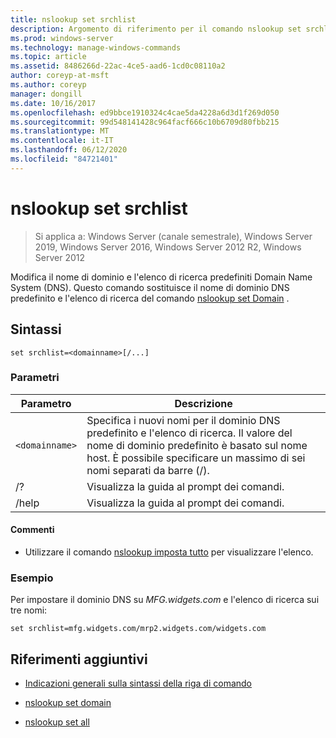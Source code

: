 ```yaml
---
title: nslookup set srchlist
description: Argomento di riferimento per il comando nslookup set srchlist, che modifica il nome di dominio e l'elenco di ricerca predefiniti Domain Name System (DNS).
ms.prod: windows-server
ms.technology: manage-windows-commands
ms.topic: article
ms.assetid: 8486266d-22ac-4ce5-aad6-1cd0c08110a2
author: coreyp-at-msft
ms.author: coreyp
manager: dongill
ms.date: 10/16/2017
ms.openlocfilehash: ed9bbce1910324c4cae5da4228a6d3d1f269d050
ms.sourcegitcommit: 99d548141428c964facf666c10b6709d80fbb215
ms.translationtype: MT
ms.contentlocale: it-IT
ms.lasthandoff: 06/12/2020
ms.locfileid: "84721401"
---
```

# <a name="nslookup-set-srchlist"></a>nslookup set srchlist

> Si applica a: Windows Server (canale semestrale), Windows Server 2019, Windows Server 2016, Windows Server 2012 R2, Windows Server 2012

Modifica il nome di dominio e l'elenco di ricerca predefiniti Domain Name System (DNS). Questo comando sostituisce il nome di dominio DNS predefinito e l'elenco di ricerca del comando [nslookup set Domain](nslookup-set-domain.md) .

## <a name="syntax"></a>Sintassi

```
set srchlist=<domainname>[/...]
```

### <a name="parameters"></a>Parametri

| Parametro | Descrizione |
| --------- | ----------- |
| `<domainname>` | Specifica i nuovi nomi per il dominio DNS predefinito e l'elenco di ricerca. Il valore del nome di dominio predefinito è basato sul nome host. È possibile specificare un massimo di sei nomi separati da barre (/). |
| /? | Visualizza la guida al prompt dei comandi. |
| /help | Visualizza la guida al prompt dei comandi. |

#### <a name="remarks"></a>Commenti

- Utilizzare il comando [nslookup imposta tutto](nslookup-set-all.md) per visualizzare l'elenco.

### <a name="examples"></a>Esempio

Per impostare il dominio DNS su *MFG.widgets.com* e l'elenco di ricerca sui tre nomi:

```
set srchlist=mfg.widgets.com/mrp2.widgets.com/widgets.com
```

## <a name="additional-references"></a>Riferimenti aggiuntivi

- [Indicazioni generali sulla sintassi della riga di comando](command-line-syntax-key.md)

- [nslookup set domain](nslookup-set-domain.md)

- [nslookup set all](nslookup-set-all.md)
